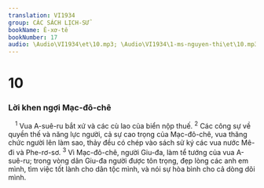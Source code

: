 ```yaml
---
translation: VI1934
group: CÁC SÁCH LỊCH-SỬ
bookName: Ê-xơ-tê 
bookNumber: 17
audio: \Audio\VI1934\et\10.mp3; \Audio\VI1934\1-ms-nguyen-thi\et\10.mp3
---
```


<div class="title"><h1>10</h1><h3>Lời khen ngợi Mạc-đô-chê</h3></div>
<span class="verse et_10_1"> <sup>1</sup> Vua A-suê-ru bắt xứ và các cù lao của biển nộp thuế. </span>
<span class="verse et_10_2"><sup>2</sup> Các công sự về quyền thế và năng lực người, cả sự cao trọng của Mạc-đô-chê, vua thăng chức người lên làm sao, thảy đều có chép vào sách sử ký các vua nước Mê-đi và Phe-rơ-sơ. </span>
<span class="verse et_10_3"><sup>3</sup> Vì Mạc-đô-chê, người Giu-đa, làm tể tướng của vua A-suê-ru; trong vòng dân Giu-đa người được tôn trọng, đẹp lòng các anh em mình, tìm việc tốt lành cho dân tộc mình, và nói sự hòa bình cho cả dòng dõi mình. <br/>  <br/></span>
